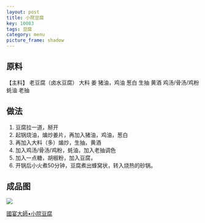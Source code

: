```yaml
---
layout: post
title: 小院豆腐
key: 10083
tags: 豆腐
category: menu
picture_frame: shadow
---
```


## 原料

【主料】
老豆腐（卤水豆腐）
大料
姜
猪油，鸡油
葱白
生抽
黄酒
鸡汤/骨汤/鸡粉
蚝油
老抽
<!--more-->

## 做法
1. 豆腐拉一道，掰开
2. 起锅烧油，煸炒姜片，再加入猪油，鸡油，葱白
3. 再加入大料（多）煸炒，生抽，黄酒
4. 加入鸡汤/骨汤/鸡粉，蚝油，加入老抽调色
5. 加入一点糖，胡椒粉，加入豆腐，
6. 开锅后小火煮50分钟，豆腐煮出蜂窝状，转入烧热的砂锅。


## 成品图

![](https://s3.us-west-1.amazonaws.com/menchi.xyz/%E5%B0%8F%E9%99%A2%E8%B1%86%E8%85%90.jpg)

[國宴大師•小院豆腐](https://youtu.be/mbstbxyLi64)

